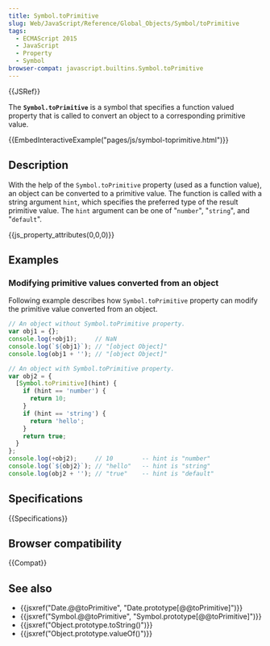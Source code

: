 ```yaml
---
title: Symbol.toPrimitive
slug: Web/JavaScript/Reference/Global_Objects/Symbol/toPrimitive
tags:
  - ECMAScript 2015
  - JavaScript
  - Property
  - Symbol
browser-compat: javascript.builtins.Symbol.toPrimitive
---
```

{{JSRef}}

The **`Symbol.toPrimitive`** is a symbol that specifies a function valued
property that is called to convert an object to a corresponding primitive value.

{{EmbedInteractiveExample("pages/js/symbol-toprimitive.html")}}

## Description

With the help of the `Symbol.toPrimitive` property (used as a function value),
an object can be converted to a primitive value. The function is called with a
string argument `hint`, which specifies the preferred type of the result
primitive value. The `hint` argument can be one of "`number`", "`string`", and
"`default`".

{{js_property_attributes(0,0,0)}}

## Examples

### Modifying primitive values converted from an object

Following example describes how `Symbol.toPrimitive` property can modify the
primitive value converted from an object.

```js
// An object without Symbol.toPrimitive property.
var obj1 = {};
console.log(+obj1);     // NaN
console.log(`${obj1}`); // "[object Object]"
console.log(obj1 + ''); // "[object Object]"

// An object with Symbol.toPrimitive property.
var obj2 = {
  [Symbol.toPrimitive](hint) {
    if (hint == 'number') {
      return 10;
    }
    if (hint == 'string') {
      return 'hello';
    }
    return true;
  }
};
console.log(+obj2);     // 10        -- hint is "number"
console.log(`${obj2}`); // "hello"   -- hint is "string"
console.log(obj2 + ''); // "true"    -- hint is "default"
```

## Specifications

{{Specifications}}

## Browser compatibility

{{Compat}}

## See also

*   {{jsxref("Date.@@toPrimitive", "Date.prototype[@@toPrimitive]")}}
*   {{jsxref("Symbol.@@toPrimitive", "Symbol.prototype[@@toPrimitive]")}}
*   {{jsxref("Object.prototype.toString()")}}
*   {{jsxref("Object.prototype.valueOf()")}}
